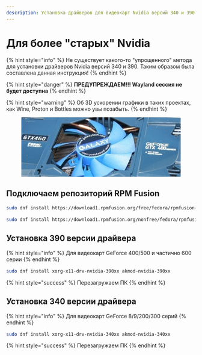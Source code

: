 ```yaml
---
description: Установка драйверов для видеокарт Nvidia версий 340 и 390
---
```


# Для более "старых" Nvidia

{% hint style="info" %}
Не существует какого-то "упрощенного" метода для установки драйверов Nvidia версий 340 и 390. Таким образом была составлена данная инструкция!
{% endhint %}

{% hint style="danger" %}
**ПРЕДУПРЕЖДАЕМ!!! Wayland сессия не будет доступна**
{% endhint %}

{% hint style="warning" %}
Об 3D ускорении графики в таких проектах, как Wine, Proton и Bottles можно увы позабыть.
{% endhint %}

<figure><img src="../../../../.gitbook/assets/3405_02.jpg" alt=""><figcaption></figcaption></figure>

## Подключаем репозиторий RPM Fusion

```bash
sudo dnf install https://download1.rpmfusion.org/free/fedora/rpmfusion-free-release-$(rpm -E %fedora).noarch.rpm
```

```bash
sudo dnf install https://download1.rpmfusion.org/nonfree/fedora/rpmfusion-nonfree-release-$(rpm -E %fedora).noarch.rpm
```

## Установка 390 версии драйвера

{% hint style="info" %}
Для видеокарт GeForce 400/500 и частично 600 серии
{% endhint %}

```bash
sudo dnf install xorg-x11-drv-nvidia-390xx akmod-nvidia-390xx
```

{% hint style="success" %}
Перезагружаем ПК
{% endhint %}

## Установка 340 версии драйвера

{% hint style="info" %}
Для видеокарт GeForce 8/9/200/300 серий
{% endhint %}

```bash
sudo dnf install xorg-x11-drv-nvidia-340xx akmod-nvidia-340xx
```

{% hint style="success" %}
Перезагружаем ПК
{% endhint %}
